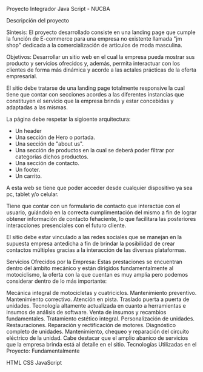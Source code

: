 Proyecto Integrador Java Script - NUCBA

Descripción del proyecto

Síntesis:
El proyecto desarrollado consiste en una landing page que cumple la función de E-commerce para una empresa no existente llamada "jm shop" dedicada a la comercialización de articulos de moda masculina.

Objetivos:
Desarrollar un sitio web en el cual la empresa pueda mostrar sus producto y servicios ofrecidos y, además, permita interactuar con los clientes de forma más dinámica y acorde a las actales prácticas de la oferta empresarial.

El sitio debe tratarse de una landing page totalmente responsive la cual tiene que contar con secciones acordes a las diferentes instancias que constituyen el servicio que la empresa brinda y estar concebidas y adaptadas a las mismas.

La página debe respetar la sigioente arquitectura:

- Un header
- Una sección de Hero o portada.
- Una sección de "about us".
- Una sección de productos en la cual se deberá poder filtrar por categorías dichos productos.
- Una sección de contacto.
- Un footer.
- Un carrito.

A esta web se tiene que poder acceder desde cualquier dispositivo ya sea pc, tablet y/o celular.

Tiene que contar con un formulario de contacto que interactúe con el usuario, guiándolo en la correcta cumplimentación del mismo a fin de lograr obtener información de contacto fehaciente, lo que facilitara las posteriores interacciones presenciales con el futuro cliente.

El sitio debe estar vinculado a las redes sociales que se manejan en la supuesta empresa antedicha a fin de brindar la posibilidad de crear contactos múltiples gracias a la interacción de las diversas plataformas.

Servicios Ofrecidos por la Empresa:
Estas prestaciones se encuentran dentro del ámbito mecánico y están dirigidos fundamentalmente al motociclismo, la oferta con la que cuentan es muy amplia pero podemos considerar dentro de lo más importante:

Mecánica integral de motocicletas y cuatriciclos.
Mantenimiento preventivo.
Mantenimiento correctivo.
Atención en pista.
Traslado puerta a puerta de unidades.
Tecnología altamente actualizada en cuanto a herramientas e insumos de análisis de software.
Venta de insumos y recambios fundamentales.
Tratamiento estético integral.
Personalización de unidades.
Restauraciones.
Reparación y rectificación de motores.
Diagnóstico completo de unidades.
Mantenimiento, chequeo y reparación del circuito eléctrico de la unidad. Cabe destacar que el amplio abanico de servicios que la empresa brinda está al detalle en el sitio.
Tecnologías Utilizadas en el Proyecto:
Fundamentalmente

HTML
CSS
JavaScript
